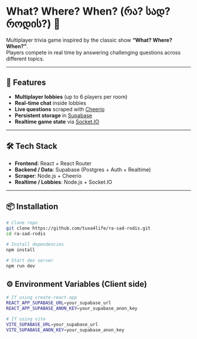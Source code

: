 # What? Where? When? (რა? სად? როდის?) 🎲

Multiplayer trivia game inspired by the classic show **“What? Where? When?”**.  
Players compete in real time by answering challenging questions across different topics.

---

## 🚀 Features
- **Multiplayer lobbies** (up to 6 players per room)
- **Real-time chat** inside lobbies
- **Live questions** scraped with [Cheerio](https://cheerio.js.org/)
- **Persistent storage** in [Supabase](https://supabase.com/)
- **Realtime game state** via [Socket.IO](https://socket.io/)

---

## 🛠️ Tech Stack
- **Frontend**: React + React Router  
- **Backend / Data**: Supabase (Postgres + Auth + Realtime)  
- **Scraper**: Node.js + Cheerio  
- **Realtime / Lobbies**: Node.js + Socket.IO  

---

## 📦 Installation

```bash
# Clone repo
git clone https://github.com/tuxa4life/ra-sad-rodis.git
cd ra-sad-rodis

# Install dependencies
npm install

# Start dev server
npm run dev
```

## ⚙️ Environment Variables (Client side)

```bash
# If using create-react-app
REACT_APP_SUPABASE_URL=your_supabase_url
REACT_APP_SUPABASE_ANON_KEY=your_supabase_anon_key

# If using vite
VITE_SUPABASE_URL=your_supabase_url
VITE_SUPABASE_ANON_KEY=your_supabase_anon_key
